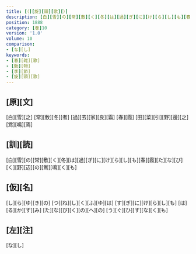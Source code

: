 ```yaml
---
title: [（][旋][頭][歌][）]
description: [白][雪][の][常][敷][く][冬][は][過][ぎ][に][け][ら][し][も][春][霞][た][な][び][く][野][辺][の][鴬][鳴][く][も]
position: 1888
category: [巻]10
version: '1.0'
volume: 10
comparison:
- [な][し]
keywords:
- [春][雑][歌]
- [動][物]
- [季][節]
- [旋][頭][歌]
---
```


## [原][文]

[白][雪][之] [常][敷][冬][者] [過][去][家][良][霜] [春][霞] [田][菜][引][野][邊][之] [鴬][鳴][焉]

## [訓][読]

[白][雪][の][常][敷][く][冬][は][過][ぎ][に][け][ら][し][も][春][霞][た][な][び][く][野][辺][の][鴬][鳴][く][も]

## [仮][名]

[し][ら][ゆ][き][の] [つ][ね][し][く][ふ][ゆ][は] [す][ぎ][に][け][ら][し][も] [は][る][か][す][み] [た][な][び][く][の][へ][の] [う][ぐ][ひ][す][な][く][も]

## [左][注]

[な][し]
